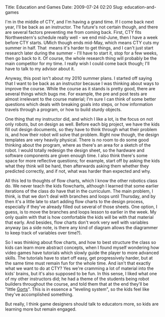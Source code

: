 Title: Education and Games
Date: 2009-07-24 02:20
Slug: education-and-games

I'm in the middle of CTY, and I'm having a grand time. If I come back
next year, I'll be back as an instructor. The future's not certain
though, and there are several factors preventing me from coming back.
First, CTY fits Northwestern's schedule really well - we end mid-June,
then I have a week before CTY starts. UMich though ends mid-May, which
means CTY cuts my summer in half. That  means it's harder to get things,
and I can't just start research later during the summer - I'll have to
start it, stop for a few weeks, then go back to it. Of course, the whole
research thing will probably be the main competitor for my time. I
really wish I could come back though; I'll have to talk to my advisor
about it.

Anyway, this post isn't about my 2010 summer plans. I started off saying
that I want to be back as an instructor because I was thinking about
ways to improve the course. While the course as it stands is pretty
good, there are several things which bugs me. For example, the pre and
post tests are almost irrelevant to the course material; I'm sure I can
think of some better questions which deals with breaking goals into
steps, or how information travels through a program, or how to build
sturdy objects.

One thing that my instructor did, and which I like a lot, is the focus
on not only robots, but on design as well. Before each big project, we
have the kids fill out design documents, so they have to think through
what their problem is, and how their robot will solve that problem.
Right now though, the design templates are very heavily physical. There
is no room to do some good thinking about the program, where as there's
an area for a sketch of the robot. I would totally redesign the design
sheet, so the hardware and software components are given enough time. I
also think there's some space for more reflective questions; for
example, start off by asking the kids what they think will be hard, then
afterwards asking them whether they predicted correctly, and if not,
what was harder than expected and why.

All this led to thoughts of flow charts, which I know the other robotics
class do. We never teach the kids flowcharts, although I learned that
some earlier iterations of the class do have that in the curriculum. The
main problem, I think, is that we don't deal with branches and loops
until Thursday, and by then it's a little late to start adding flow
charts to the design process, especially if they've already filled out
several of those sheets. One option, I guess, is to move the branches
and loops lesson to earlier in the week. My only qualm with that is how
comfortable the kids will be with that material that early. And besides,
flow charts don't work very well with variables anyway (as a side note,
is there any kind of diagram allows the diagrammer to keep track of
variables over time?).

So I was thinking about flow charts, and how to best structure the class
so kids can learn more abstract concepts, when I found myself wondering
how video games have tutorials which slowly guide the player to more
advanced skills. The tutorials have to start off easy, get progressively
harder, but at the same time must remain fun for the whole time. And
isn't that exactly what we want to do at CTY? Yes we're cramming a lot
of material into the kids' brains, but it's also supposed to be fun. In
this sense, I liked what one of my other instructors did; he had a theme
of the students being robot builders throughout the course, and told
them that at the end they'll be "little
[Gorts](http://en.wikipedia.org/wiki/Gort_%28The_Day_the_Earth_Stood_Still%29)".
This is in essence a "leveling system", so the kids feel like they've
accomplished something.

But really, I think game designers should talk to educators more, so
kids are learning more but remain engaged.

